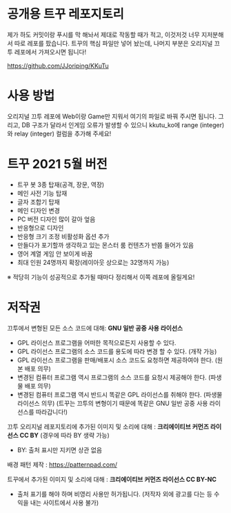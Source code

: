 # 공개용 트꾸 레포지토리

제가 하도 커밋이랑 푸시를 막 해놔서 제대로 작동할 때가 적고, 이것저것 너무 지저분해서 따로 레포를 팠습니다.
트꾸의 핵심 파일만 넣어 놨는데, 나머지 부분은 오리지널 끄투 레포에서 가져오시면 됩니다!

https://github.com/JJoriping/KKuTu

# 사용 방법
오리지널 끄투 레포에 Web이랑 Game만 지워서 여기의 파일로 바꿔 주시면 됩니다.
그리고, DB 구조가 달라서 인게임 오류가 발생할 수 있으니 kkutu_ko에 range (integer)와 relay (integer) 컬럼을 추가해 주세요!

# 트꾸 2021 5월 버전
- 트꾸 봇 3종 탑재(공격, 장문, 역장)
- 메인 사전 기능 탑재
- 글자 조합기 탑재
- 메인 디자인 변경
- PC 버전 디자인 많이 갈아 엎음
- 반응형으로 디자인
- 반응형 크기 조정 비활성화 옵션 추가
- 만들다가 포기할까 생각하고 있는 몬스터 룸 컨텐츠가 반쯤 들어가 있음
- 영어 계열 게임 안 보이게 바꿈
- 최대 인원 24명까지 확장(레이아웃 상으로는 32명까지 가능)

※ 적당히 기능이 성공적으로 추가될 때마다 정리해서 이쪽 레포에 올릴게요!

# 저작권

끄투에서 변형된 모든 소스 코드에 대해: **GNU 일반 공중 사용 라이선스**
- GPL 라이선스 프로그램을 어떠한 목적으로든지 사용할 수 있다.
- GPL 라이선스 프로그램의 소스 코드를 용도에 따라 변경 할 수 있다. (개작 가능)
- GPL 라이선스 프로그램을 판매/배포시 소스 코드도 요청하면 제공하여야 한다. (원본 배포 의무)
- 변경된 컴퓨터 프로그램 역시 프로그램의 소스 코드를 요청시 제공해야 한다. (파생물 배포 의무)
- 변경된 컴퓨터 프로그램 역시 반드시 똑같은 GPL 라이선스를 취해야 한다. (파생물 라이선스 의무)
(트꾸는 끄투의 변형이기 때문에 똑같은 GNU 일반 공중 사용 라이선스를 따라갑니다!)

끄투 오리지널 레포지토리에 추가된 이미지 및 소리에 대해 : **크리에이티브 커먼즈 라이선스 CC BY** (경우에 따라 BY 생략 가능)
- BY: 출처 표시만 지키면 상관 없음

배경 패턴 제작 : https://patternpad.com/

트꾸에서 추가된 이미지 및 소리에 대해 : **크리에이티브 커먼즈 라이선스 CC BY-NC**
- 출처 표기를 해야 하며 비영리 사용만 허가됩니다. (저작자 외에 광고를 다는 등 수익을 내는 사이트에서 사용 불가)
